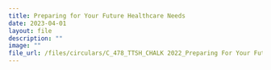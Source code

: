 ```yaml
---
title: Preparing for Your Future Healthcare Needs
date: 2023-04-01
layout: file
description: ""
image: ""
file_url: /files/circulars/C_478_TTSH_CHALK 2022_Preparing For Your Future Healthcare Needs.pdf
---
```

